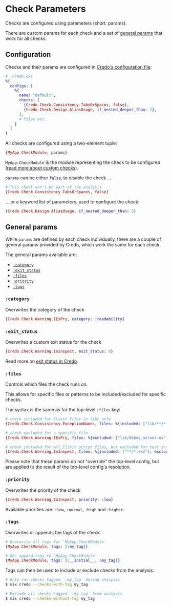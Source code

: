 # Check Parameters

Checks are configured using parameters (short: params).

There are custom params for each check and a set of [general params](#general-params) that work for all checks.

## Configuration

Checks and their params are configured in [Credo's configuration file](./config_file.md):

```elixir
# .credo.exs
%{
  configs: [
    %{
      name: "default",
      checks: [
        {Credo.Check.Consistency.TabsOrSpaces, false},
        {Credo.Check.Design.AliasUsage, if_nested_deeper_than: 2},
      ],
      # files etc.
    }
  ]
}
```

All checks are configured using a two-element tuple:

```elixir
{MyApp.CheckModule, params}
```

`MyApp.CheckModule` is the module representing the check to be configured ([read more about custom checks](../custom_checks/adding_checks.md)).

`params` can be either `false`, to disable the check ...

```elixir
# This check won't be part of the analysis
{Credo.Check.Consistency.TabsOrSpaces, false}
```

... or a keyword list of parameters, used to configure the check:

```elixir
{Credo.Check.Design.AliasUsage, if_nested_deeper_than: 2}
```

## General params

While `params` are defined by each check individually, there are a couple of general params provided by Credo, which work the same for each check.

The general params available are:

- [`:category`](#category)
- [`:exit_status`](#exit_status)
- [`:files`](#files)
- [`:priority`](#priority)
- [`:tags`](#tags)

### `:category`

Overwrites the category of the check

```elixir
{Credo.Check.Warning.IExPry, category: :readability}
```

### `:exit_status`

Overwrites a custom exit status for the check

```elixir
{Credo.Check.Warning.IoInspect, exit_status: 0}
```

Read more on [exit status in Credo](../introduction/exit_statuses.md).

### `:files`

Controls which files the check runs on.

This allows for specific files or patterns to be included/excluded for specific checks.

The syntax is the same as for the top-level `:files` key:

```elixir
# check included for Elixir files in lib/ only
{Credo.Check.Consistency.ExceptionNames, files: %{included: ["lib/**/*.ex"]}},

# check excluded for a specific file
{Credo.Check.Warning.IExPry, files: %{excluded: ["lib/debug_server.ex"]}},

# check included for all Elixir script files, but excluded for test scripts
{Credo.Check.Warning.IoInspect, files: %{included: ["**/*.exs"], excluded: ["**/*_test.exs"]}},
```

Please note that these params do not "override" the top-level config, but are applied to the result of the top-level config's resolution.

### `:priority`

Overwrites the priority of the check

```elixir
{Credo.Check.Warning.IoInspect, priority: :low}
```

Available priorities are: `:low`, `:normal`, `:high` and `:higher`.

### `:tags`

Overwrites or appends the tags of the check

```elixir
# Overwrite all tags for `MyApp.CheckModule`
{MyApp.CheckModule, tags: [:my_tag]}

# OR: append tags to `MyApp.CheckModule`
{MyApp.CheckModule, tags: [:__initial__, :my_tag]}
```

Tags can then be used to include or exclude checks from the analysis:

```bash
# Only run checks tagged `:my_tag` during analysis
$ mix credo --checks-with-tag my_tag

# Exclude all checks tagged `:my_tag` from analysis
$ mix credo --checks-without-tag my_tag
```
